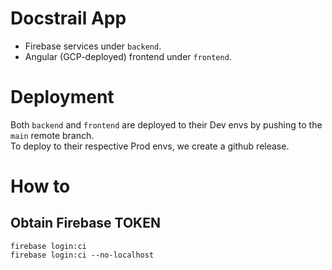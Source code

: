 # Docstrail App

- Firebase services under `backend`.
- Angular (GCP-deployed) frontend under `frontend`.

# Deployment

Both `backend` and `frontend` are deployed to their Dev envs by pushing to the `main` remote branch.\
To deploy to their respective Prod envs, we create a github release.

# How to

## Obtain Firebase TOKEN

```
firebase login:ci
firebase login:ci --no-localhost
```
